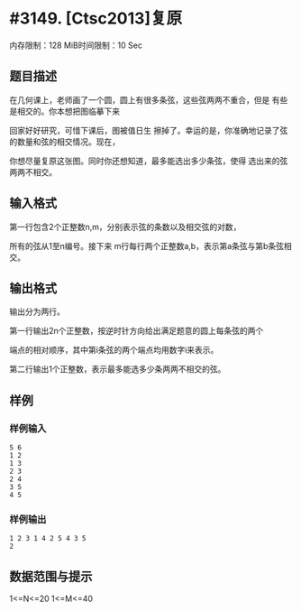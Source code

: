 # #3149. [Ctsc2013]复原

内存限制：128 MiB时间限制：10 Sec

## 题目描述

在几何课上，老师画了一个圆，圆上有很多条弦，这些弦两两不重合，但是 有些是相交的。你本想把图临摹下来

回家好好研究，可惜下课后，图被值日生 擦掉了。幸运的是，你准确地记录了弦的数量和弦的相交情况。现在，

你想尽量复原这张图。同时你还想知道，最多能选出多少条弦，使得 选出来的弦两两不相交。

## 输入格式

第一行包含2个正整数n,m，分别表示弦的条数以及相交弦的对数，

所有的弦从1至n编号。接下来 m行每行两个正整数a,b，表示第a条弦与第b条弦相交。

## 输出格式

输出分为两行。

第一行输出2n个正整数，按逆时针方向给出满足题意的圆上每条弦的两个

端点的相对顺序，其中第i条弦的两个端点均用数字i来表示。

第二行输出1个正整数，表示最多能选多少条两两不相交的弦。

## 样例

### 样例输入

    
    5 6
    1 2
    1 3 
    2 3 
    2 4 
    3 5 
    4 5
    

### 样例输出

    
    1 2 3 1 4 2 5 4 3 5
    2
    

## 数据范围与提示

1<=N<=20 1<=M<=40
